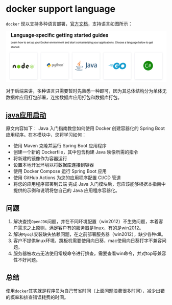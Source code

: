 # docker support language

`docker` 现以支持多种语言部署，[官方文档](https://docs.docker.com/language/)，支持语言如图所示：

![An image](./images/docker-lan.png)

对于后端来讲，多种语言只需要暂时先熟悉一种即可，因为其总体结构分为单体无数据库应用打包部署，连接数据库应用打包和数据库打包。

## [java应用启动](https://docs.docker.com/language/java/)

原文内容如下：
Java 入门指南教您如何使用 Docker 创建容器化的 Spring Boot 应用程序。在本模块中，您将学习如何：

* 使用 Maven 克隆并运行 Spring Boot 应用程序
* 创建一个新的 Dockerfile，其中包含构建 Java 映像所需的指令
* 将新建的镜像作为容器运行
* 设置本地开发环境以将数据库连接到容器
* 使用 Docker Compose 运行 Spring Boot 应用
* 使用 GitHub Actions 为您的应用程序配置 CI/CD 管道
* 将您的应用程序部署到云端
完成 Java 入门模块后，您应该能够根据本指南中提供的示例和说明将您自己的 Java 应用程序容器化。

## 问题

1. 解决查找`OpenJDK`问题，并在不同环境配置（win2012）不生效问题，本着客户需求之上原则，满足客户有的服务器是linux，有的是win2012。
2. 解决`Mysql`安装缺失依赖问题，在之前部署服务器（win2012），缺少各种dll。
3. 客户不提供linux环境，跳板机需要使用向日葵，mac使用向日葵打字不兼容问题。
4. 服务器被攻击无法使用常规命令进行排查，需要查看win命令，并对top等兼容性不好问题。

## 总结

使用`docker`其实就是程序员为自己节省时间（上面问题浪费很多时间），减少出错的概率和排查错误耗费的时间。
